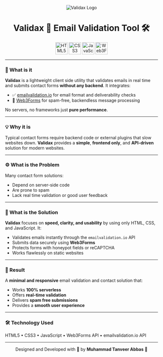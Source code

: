 <div align="center">

  <img src="https://i.postimg.cc/bYmcfSTr/Validax.png" alt="Validax Logo" />
</div>

<div align="center">
  <h1>Validax 📧 Email Validation Tool 🛠</h1>
  <img src="https://img.shields.io/badge/HTML5-E34F26?logo=html5&logoColor=white&style=for-the-badge" height="40" alt="HTML5" />
  <img src="https://img.shields.io/badge/CSS3-1572B6?logo=css3&logoColor=white&style=for-the-badge" height="40" alt="CSS3" />
  <img src="https://img.shields.io/badge/JavaScript-F7DF1E?logo=javascript&logoColor=black&style=for-the-badge" height="40" alt="JavaScript" />
  <img src="https://img.shields.io/badge/Web3Forms-42B883?style=for-the-badge&logo=web3forms&logoColor=white" height="40" alt="Web3Forms" />
</div>

---

### 🧠 What is it

**Validax** is a lightweight client side utility that validates emails in real time and submits contact forms **without any backend**.
It integrates:

- ✅ [emailvalidation.io](https://emailvalidation.io/) for email format and deliverability checks
- 🔄 [Web3Forms](https://web3forms.com/) for spam-free, backendless message processing

No servers, no frameworks just **pure performance**.

---

### 💡 Why it is

Typical contact forms require backend code or external plugins that slow websites down.
**Validax** provides a **simple**, **frontend only**, and **API-driven** solution for modern websites.

---

### ⚙️ What is the Problem

Many contact form solutions:

- Depend on server-side code
- Are prone to spam
- Lack real time validation or good user feedback

---

### 🧩 What is the Solution

**Validax** focuses on **speed, clarity, and usability** by using only HTML, CSS, and JavaScript.
It:

- Validates emails instantly through the `emailvalidation.io` API
- Submits data securely using **Web3Forms**
- Protects forms with honeypot fields or reCAPTCHA
- Works flawlessly on static websites

---

### 🚀 Result

A **minimal and responsive** email validation and contact solution that:

- Works **100% serverless**
- Offers **real-time validation**
- Delivers **spam free submissions**
- Provides a **smooth user experience**

---

### 🛠️ Technology Used

HTML5 • CSS3 • JavaScript • Web3Forms API • emailvalidation.io API

---

<div align="center">

Designed and Developed with 🧠 by **Muhammad Tanveer Abbas** 🌟

</div>
